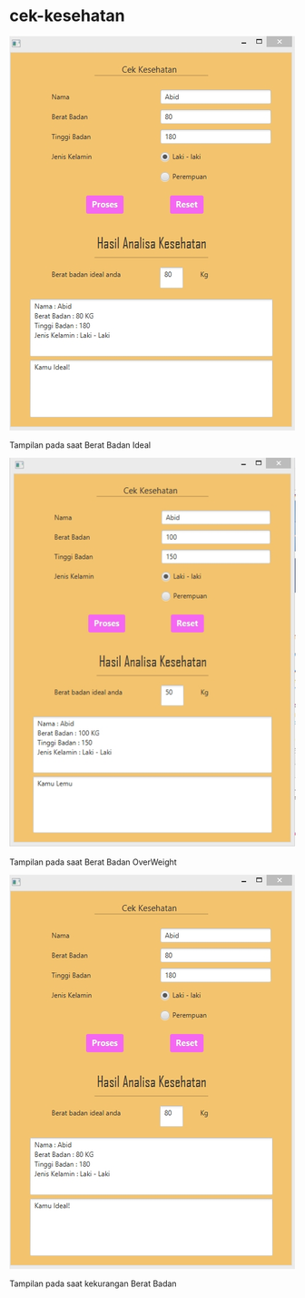 # cek-kesehatan

![alt text](ideal.jpg)

Tampilan pada saat Berat Badan Ideal

![alt text](lemu.jpg)

Tampilan pada saat Berat Badan OverWeight

![alt text](ideal.jpg)

Tampilan pada saat kekurangan Berat Badan
